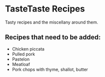 # TasteTaste Recipes
Tasty recipes and the miscellany around them.

## Recipes that need to be added:
* Chicken piccata
* Pulled pork 
* Pastelon
* Meatloaf
* Pork chops with thyme, shallot, butter
